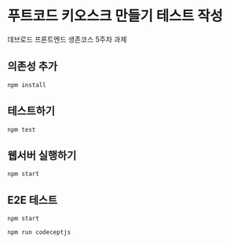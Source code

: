 # 푸트코드 키오스크 만들기 테스트 작성

데브로드 프론트엔드 생존코스 5주차 과제

## 의존성 추가

```shell
npm install
```

## 테스트하기

```shell
npm test
```

## 웹서버 실행하기

```shell
npm start
```

## E2E 테스트

```shell
npm start

npm run codeceptjs
```
